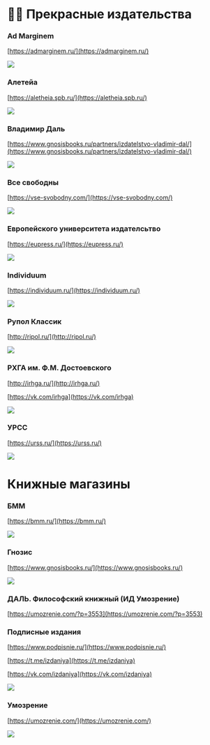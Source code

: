 
# 📕📇 Прекрасные издательства

### Ad Marginem

[https://admarginem.ru/](https://admarginem.ru/)

![](https://admarginem.ru/wp-content/uploads/2019/04/logo-2x.png)


### Алетейа

[https://aletheia.spb.ru/](https://aletheia.spb.ru/)


![](https://static.tildacdn.com/tild3236-6235-4434-a339-663062653038/Logo_2_bel__.png)

### Владимир Даль

[https://www.gnosisbooks.ru/partners/izdatelstvo-vladimir-dal/](https://www.gnosisbooks.ru/partners/izdatelstvo-vladimir-dal/)

![](https://www.gnosisbooks.ru/upload/iblock/79b/79b840a4b0cbcf96f12c2a68260c4104.png)


### Все свободны

[https://vse-svobodny.com/](https://vse-svobodny.com/)

![](https://vse-svobodny.com/wp-content/uploads/2022/03/cropped-%D0%BB%D0%BE%D0%B3%D0%BE%D1%82%D0%B8%D0%BF-%D0%92%D0%A1-2021-140x126.jpg)


### Европейского университета издателсьтво

[https://eupress.ru/](https://eupress.ru/)

![](https://eupress.ru/design/logo-new.jpg)


### Individuum 

[https://individuum.ru/](https://individuum.ru/)

![](https://a.bmstatic.com/iu/full_logo-b748aeaaec0d89e277b478deb217e7df.svg)



### Рупол Классик

[http://ripol.ru/](http://ripol.ru/)

![](http://ripol.ru/i/logo-ripol.svg)


### РХГА им. Ф.М. Достоевского

[http://irhga.ru/](http://irhga.ru/)

[https://vk.com/irhga](https://vk.com/irhga)

![](http://irhga.ru/wp-content/uploads/2017/12/reshetka1.jpg)


### УРСС

[https://urss.ru/](https://urss.ru/)

![](https://urss.ru/design/logo_ru_5.jpg)















# Книжные магазины

### БММ

[https://bmm.ru/](https://bmm.ru/)

![](https://bmm.ru/images/logo.svg)

### Гнозис

[https://www.gnosisbooks.ru/](https://www.gnosisbooks.ru/)

![](https://www.gnosisbooks.ru/upload/gnozis-logo.png)




### ДАЛЬ. Философский книжный (ИД Умозрение)

[https://umozrenie.com/?p=3553](https://umozrenie.com/?p=3553)


### Подписные издания

[https://www.podpisnie.ru/](https://www.podpisnie.ru/)

[https://t.me/izdaniya](https://t.me/izdaniya)

[https://vk.com/izdaniya](https://vk.com/izdaniya)

![](https://www.podpisnie.ru/local/templates/podpisnieNew/assets/img/main/logo.svg)

### Умозрение 

[https://umozrenie.com/](https://umozrenie.com/)

![](https://umozrenie.com/wp-content/uploads/2019/03/%D0%9B%D0%BE%D0%B3%D0%BE%D1%82%D0%B8%D0%BF-%D0%B4%D0%BB%D1%8F-%D1%81%D0%B0%D0%B9%D1%82%D0%B04-768x145.png)
















